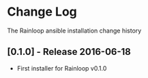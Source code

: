 # Change Log
The Rainloop  ansible installation change history


## [0.1.0] - Release 2016-06-18

* First installer for Rainloop v0.1.0

